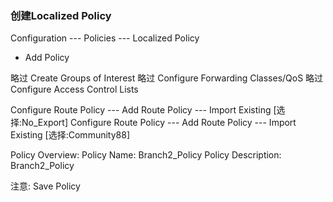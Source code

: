 ### 创建Localized Policy
Configuration --- Policies --- Localized Policy

+ Add Policy

略过 Create Groups of Interest
略过 Configure Forwarding Classes/QoS
略过 Configure Access Control Lists

Configure Route Policy --- Add Route Policy --- Import Existing [选择:No_Export]
Configure Route Policy --- Add Route Policy --- Import Existing [选择:Community88]

Policy Overview:
Policy Name: Branch2_Policy
Policy Description: Branch2_Policy

注意: Save Policy